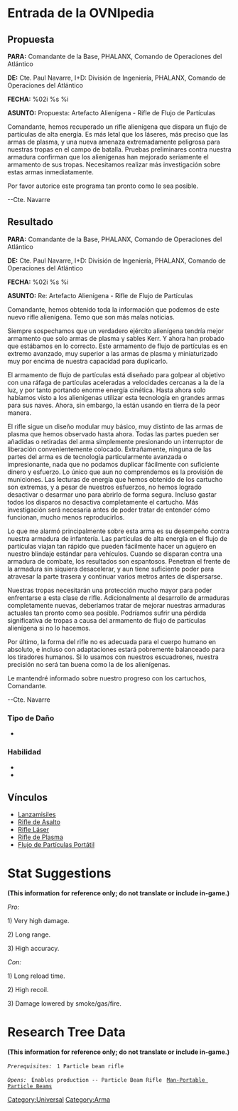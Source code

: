 # Entrada de la OVNIpedia

## Propuesta

**PARA:** Comandante de la Base, PHALANX, Comando de Operaciones del
Atlántico

**DE:** Cte. Paul Navarre, I+D: División de Ingeniería, PHALANX, Comando
de Operaciones del Atlántico

**FECHA:** %02i %s %i

**ASUNTO:** Propuesta: Artefacto Alienígena - Rifle de Flujo de
Partículas

Comandante, hemos recuperado un rifle alienígena que dispara un flujo de
partículas de alta energía. Es más letal que los láseres, más preciso
que las armas de plasma, y una nueva amenaza extremadamente peligrosa
para nuestras tropas en el campo de batalla. Pruebas preliminares contra
nuestra armadura confirman que los alienígenas han mejorado seriamente
el armamento de sus tropas. Necesitamos realizar más investigación sobre
estas armas inmediatamente.

Por favor autorice este programa tan pronto como le sea posible.

--Cte. Navarre

## Resultado

**PARA:** Comandante de la Base, PHALANX, Comando de Operaciones del
Atlántico

**DE:** Cte. Paul Navarre, I+D: División de Ingeniería, PHALANX, Comando
de Operaciones del Atlántico

**FECHA:** %02i %s %i

**ASUNTO:** Re: Artefacto Alienígena - Rifle de Flujo de Partículas

Comandante, hemos obtenido toda la información que podemos de este nuevo
rifle alienígena. Temo que son más malas noticias.

Siempre sospechamos que un verdadero ejército alienígena tendría mejor
armamento que solo armas de plasma y sables Kerr. Y ahora han probado
que estábamos en lo correcto. Este armamento de flujo de partículas es
en extremo avanzado, muy superior a las armas de plasma y miniaturizado
muy por encima de nuestra capacidad para duplicarlo.

El armamento de flujo de partículas está diseñado para golpear al
objetivo con una ráfaga de partículas aceleradas a velocidades cercanas
a la de la luz, y por tanto portando enorme energía cinética. Hasta
ahora solo habíamos visto a los alienígenas utilizar esta tecnología en
grandes armas para sus naves. Ahora, sin embargo, la están usando en
tierra de la peor manera.

El rifle sigue un diseño modular muy básico, muy distinto de las armas
de plasma que hemos observado hasta ahora. Todas las partes pueden ser
añadidas o retiradas del arma simplemente presionando un interruptor de
liberación convenientemente colocado. Extrañamente, ninguna de las
partes del arma es de tecnología particularmente avanzada o
impresionante, nada que no podamos duplicar fácilmente con suficiente
dinero y esfuerzo. Lo único que aun no comprendemos es la provisión de
municiones. Las lecturas de energía que hemos obtenido de los cartucho
son extremas, y a pesar de nuestros esfuerzos, no hemos logrado
desactivar o desarmar uno para abrirlo de forma segura. Incluso gastar
todos los disparos no desactiva completamente el cartucho. Más
investigación será necesaria antes de poder tratar de entender cómo
funcionan, mucho menos reproducirlos.

Lo que me alarmó principalmente sobre esta arma es su desempeño contra
nuestra armadura de infantería. Las partículas de alta energía en el
flujo de partículas viajan tan rápido que pueden fácilmente hacer un
agujero en nuestro blindaje estándar para vehículos. Cuando se disparan
contra una armadura de combate, los resultados son espantosos. Penetran
el frente de la armadura sin siquiera desacelerar, y aun tiene
suficiente poder para atravesar la parte trasera y continuar varios
metros antes de dispersarse.

Nuestras tropas necesitarán una protección mucho mayor para poder
enfrentarse a esta clase de rifle. Adicionalmente al desarrollo de
armaduras completamente nuevas, deberíamos tratar de mejorar nuestras
armaduras actuales tan pronto como sea posible. Podríamos sufrir una
pérdida significativa de tropas a causa del armamento de flujo de
partículas alienígena si no lo hacemos.

Por último, la forma del rifle no es adecuada para el cuerpo humano en
absoluto, e incluso con adaptaciones estará pobremente balanceado para
los tiradores humanos. Si lo usamos con nuestros escuadrones, nuestra
precisión no será tan buena como la de los alienígenas.

Le mantendré informado sobre nuestro progreso con los cartuchos,
Comandante.

--Cte. Navarre

### Tipo de Daño

-

### Habilidad

-

-

## Vínculos

- [Lanzamisiles](Translation:Rpg_txt/es "wikilink")
- [Rifle de Asalto](Translation:Assault_txt/es "wikilink")
- [Rifle Láser](Translation:Laserrifle_txt/es "wikilink")
- [Rifle de Plasma](Translation:Plasrifle_txt/es "wikilink")
- [Flujo de Partículas
  Portátil](Translation:Pbeamammo_txt/es "wikilink")

# Stat Suggestions

**(This information for reference only; do not translate or include
in-game.)**

*Pro:*

1\) Very high damage.

2\) Long range.

3\) High accuracy.

*Con:*

1\) Long reload time.

2\) High recoil.

3\) Damage lowered by smoke/gas/fire.

# Research Tree Data

**(This information for reference only; do not translate or include
in-game.)**

*`Prerequisites:`*
` 1 Particle beam rifle`

*`Opens:`*
` Enables production -- Particle Beam Rifle`
` `[`Man-Portable Particle Beams`](Research/Man-Portable_Particle_Beams "wikilink")

[Category:Universal](Category:Universal "wikilink")
[Category:Arma](Category:Arma "wikilink")